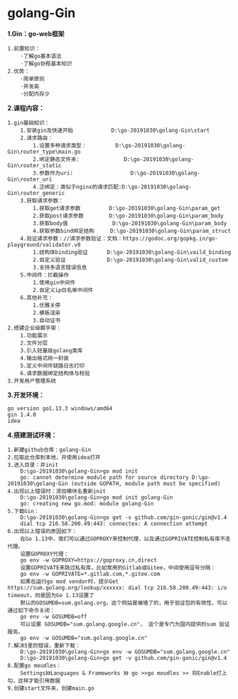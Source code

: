 # golang-Gin

**1.Gin：go-web框架**

    1.前置知识：
        ·了解go基本语法
        ·了解go协程基本知识
    2.优势：
        ·简单原则
        ·并发高
        ·分配内存少

**2.课程内容：**
    
    1.gin基础知识：
        1.安装gin及快速开始            D:\go-20191030\golang-Gin\start
        2.请求路由：
            1.设置多种请求类型：         D:\go-20191030\golang-Gin\router_type\main.go
            2.绑定静态文件夹:              D:\go-20191030\golang-Gin\router_static
            3.参数作为uri:                  D:\go-20191030\golang-Gin\router_uri
            4.泛绑定：类似于nginx的请求匹配:D:\go-20191030\golang-Gin\router_generic
        3.获取请求参数：
            1.获取get请求参数         D:\go-20191030\golang-Gin\param_get
            2.获取post请求参数        D:\go-20191030\golang-Gin\param_body
            3.获取body值              D:\go-20191030\golang-Gin\param_body
            4.获取参数bind绑定结构     D:\go-20191030\golang-Gin\param_struct
        4.验证请求参数：//请求参数验证：文档：https://godoc.org/gopkg.in/go-playground/validator.v8
            1.结构体binding验证      D:\go-20191030\golang-Gin\vaild_binding
            2.自定义验证             D:\go-20191030\golang-Gin\valid_custom
            3.支持多语言错误信息
        5.中间件：拦截操作
            1.使用gin中间件
            2.自定义ip白名单中间件
        6.其他补充：
            1.优雅关停
            2.模板渲染
            3.自动证书
    2.搭建企业级脚手架：
        1.功能展示
        2.文件分层
        3.引入轻量级golang类库
        4.输出格式统一封装
        5.定义中间件链路日志打印
        6.请求数据绑定结构体与校验
    3.开发用户管理系统
    
**3.开发环境：**
    
    go version go1.13.3 windows/amd64
    gin 1.4.0    
    idea
    
**4.搭建测试环境：**

    1.新建github仓库：golang-Gin
    2.拉取此仓库到本地，并使用idea打开
    3.进入目录：并init
        D:\go-20191030\golang-Gin>go mod init
        go: cannot determine module path for source directory D:\go-20191030\golang-Gin (outside GOPATH, module path must be specified)
    4.出现以上错误时：添加模块名重新init
        D:\go-20191030\golang-Gin>go mod init golang-Gin
        go: creating new go.mod: module golang-Gin
    5.下载Gin：
        D:\go-20191030\golang-Gin>go get -v github.com/gin-gonic/gin@v1.4
        dial tcp 216.58.200.49:443: connectex: A connection attempt
    6.出现以上错误的原因如下：
        在Go 1.13中，我们可以通过GOPROXY来控制代理，以及通过GOPRIVATE控制私有库不走代理。
        设置GOPROXY代理：
        go env -w GOPROXY=https://goproxy.cn,direct
        设置GOPRIVATE来跳过私有库，比如常用的Gitlab或Gitee，中间使用逗号分隔：
        go env -w GOPRIVATE=*.gitlab.com,*.gitee.com
        如果在运行go mod vendor时，提示Get https://sum.golang.org/lookup/xxxxxx: dial tcp 216.58.200.49:443: i/o timeout，则是因为Go 1.13设置了
        默认的GOSUMDB=sum.golang.org，这个网站是被墙了的，用于验证包的有效性，可以通过如下命令关闭：
        go env -w GOSUMDB=off
        可以设置 GOSUMDB="sum.golang.google.cn"， 这个是专门为国内提供的sum 验证服务。
        go env -w GOSUMDB="sum.golang.google.cn"
    7.解决5里的错误，重新下载：
        D:\go-20191030\golang-Gin>go env -w GOSUMDB="sum.golang.google.cn"
        D:\go-20191030\golang-Gin>go get -v github.com/gin-gonic/gin@v1.4
    8.配置go moudles：
        Settings》》Languages & Frameworks 》》 go >>go moudles >> 将Enable打上勾，这样才能引用数据
    9.创建start文件夹，创建main.go
